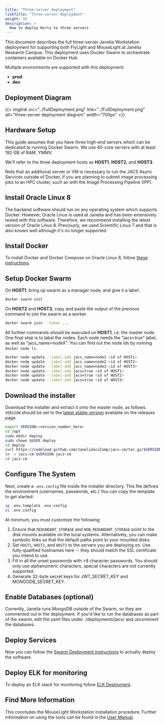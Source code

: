 ```yaml
---
title: "Three-server deployment"
linkTitle: "Three-server deployment"
weight: 30
description: >
  How to deploy Horta to three servers
---
```


This document describes the full three-server Janelia Workstation deployment for supporting both FlyLight and MouseLight at Janelia Research Campus. This deployment uses Docker Swarm to orchestrate containers available on Docker Hub.

Multiple *environments* are supported with this deployment:

* **prod**
* **dev**

## Deployment Diagram

{{< imglink src="../FullDeployment.png" link="../FullDeployment.png" alt="three-server deployment diagram" width="700px" >}}

## Hardware Setup

This guide assumes that you have three high-end servers which can be dedicated to running Docker Swarm. We use 40-core servers with at least 192 GB of RAM. YMMV.

We'll refer to the three deployment hosts as **HOST1**, **HOST2**, and **HOST3**.

Note that an additional server or VM is necessary to run the JACS Async Services outside of Docker, if you are planning to submit image processing jobs to an HPC cluster, such as with the Image Processing Pipeline (IPP).

## Install Oracle Linux 8

The backend software should run on any operating system which supports Docker. However, Oracle Linux is used at Janelia and has been extensively tested with this software. Therefore, we recommend installing the latest version of Oracle Linux 8. Previously, we used Scientific Linux 7 and that is also known well although it's no longer supported.

## Install Docker

To install Docker and Docker Compose on Oracle Linux 8, follow [these instructions](../installingdockerol8).

## Setup Docker Swarm

On **HOST1**, bring up swarm as a manager node, and give it a label:

```bash
docker swarm init
```

On **HOST2** and **HOST3**, copy and paste the output of the previous command to join the swarm as a worker.

```bash
docker swarm join --token ...
```

All further commands should be executed on **HOST1**, i.e. the master node. One final step is to label the nodes. Each node needs the "jacs=true" label, as well as "jacs_name=nodeX". You can find out the node ids by running `docker node ls`.

```bash
docker node update --label-add jacs_name=node1 <id of HOST1>
docker node update --label-add jacs_name=node2 <id of HOST2>
docker node update --label-add jacs_name=node3 <id of HOST3>
docker node update --label-add jacs=true <id of HOST1>
docker node update --label-add jacs=true <id of HOST2>
docker node update --label-add jacs=true <id of HOST3>
```

## Download the installer

Download the installer and extract it onto the master node, as follows. `VERSION` should be set to the [latest stable version](https://github.com/JaneliaSciComp/jacs-cm/releases) available on the releases page.

```bash
export VERSION=<version_number_here>
cd /opt
sudo mkdir deploy
sudo chown $USER deploy
cd deploy
curl https://codeload.github.com/JaneliaSciComp/jacs-cm/tar.gz/$VERSION | tar xvz
ln -s jacs-cm-$VERSION jacs-cm
cd jacs-cm
```

## Configure The System

Next, create a `.env.config` file inside the installer directory. This file defines the environment (usernames, passwords, etc.) You can copy the template to get started:

```bash
cp .env.template .env.config
vi .env.config
```

At minimum, you must customize the following:

1. Ensure that `REDUNDANT_STORAGE` and `NON_REDUNDANT_STORAGE` point to the disk mounts available on the local systems. Alternatively, you can make symbolic links so that the default paths point to your mounted disks.
2. Set `HOST1`, `HOST2`, and `HOST3` to the servers you are deploying on. Use fully-qualified hostnames here -- they should match the SSL certificate you intend to use.
3. Fill in all the unset passwords with >8 character passwords. You should only use alphanumeric characters, special characters are not currently supported.
4. Generate 32-byte secret keys for JWT_SECRET_KEY and MONGODB_SECRET_KEY.

## Enable Databases (optional)

Currently, Janelia runs MongoDB outside of the Swarm, so they are commented out in the deployment. If you'd like to run the databases as part of the swarm, edit the yaml files under ./deployments/jacs/ and uncomment the databases.

## Deploy Services

Now you can follow the [Swarm Deployment instructions](../swarmdeployment) to actually deploy the software.

## Deploy ELK for monitoring

To deploy an ELK stack for monitoring follow [ELK Deployment](../elkdeployment).

## Find More Information

This concludes the MouseLight Workstation installation procedure. Further information on using the tools can be found in the [User Manual](../../../user_manual).
